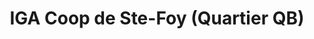 ---
title: "IGA Coop de Ste-Foy (Quartier QB)"
url: /quebec/iga-coop-de-ste-foy-quartier-qb/
shop: supermarket
---